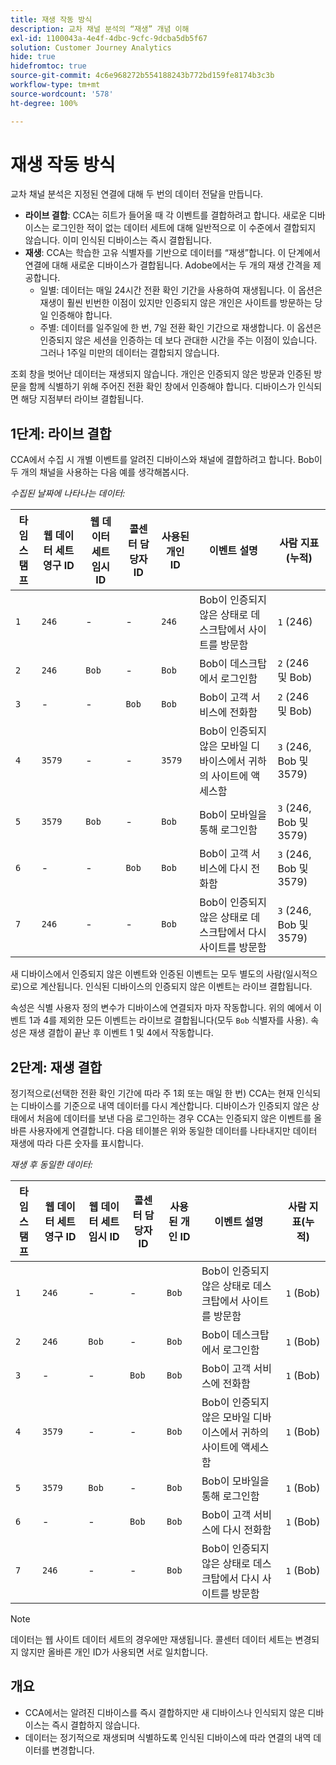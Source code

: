 ```yaml
---
title: 재생 작동 방식
description: 교차 채널 분석의 “재생” 개념 이해
exl-id: 1100043a-4e4f-4dbc-9cfc-9dcba5db5f67
solution: Customer Journey Analytics
hide: true
hidefromtoc: true
source-git-commit: 4c6e968272b554188243b772bd159fe8174b3c3b
workflow-type: tm+mt
source-wordcount: '578'
ht-degree: 100%

---
```



# 재생 작동 방식

교차 채널 분석은 지정된 연결에 대해 두 번의 데이터 전달을 만듭니다.

* **라이브 결합**: CCA는 히트가 들어올 때 각 이벤트를 결합하려고 합니다. 새로운 디바이스는 로그인한 적이 없는 데이터 세트에 대해 일반적으로 이 수준에서 결합되지 않습니다. 이미 인식된 디바이스는 즉시 결합됩니다.
* **재생**: CCA는 학습한 고유 식별자를 기반으로 데이터를 “재생”합니다. 이 단계에서 연결에 대해 새로운 디바이스가 결합됩니다. Adobe에서는 두 개의 재생 간격을 제공합니다.
   * 일별: 데이터는 매일 24시간 전환 확인 기간을 사용하여 재생됩니다. 이 옵션은 재생이 훨씬 빈번한 이점이 있지만 인증되지 않은 개인은 사이트를 방문하는 당일 인증해야 합니다.
   * 주별: 데이터를 일주일에 한 번, 7일 전환 확인 기간으로 재생합니다. 이 옵션은 인증되지 않은 세션을 인증하는 데 보다 관대한 시간을 주는 이점이 있습니다. 그러나 1주일 미만의 데이터는 결합되지 않습니다.

조회 창을 벗어난 데이터는 재생되지 않습니다. 개인은 인증되지 않은 방문과 인증된 방문을 함께 식별하기 위해 주어진 전환 확인 창에서 인증해야 합니다. 디바이스가 인식되면 해당 지점부터 라이브 결합됩니다.

## 1단계: 라이브 결합

CCA에서 수집 시 개별 이벤트를 알려진 디바이스와 채널에 결합하려고 합니다. Bob이 두 개의 채널을 사용하는 다음 예를 생각해봅시다.

*수집된 날짜에 나타나는 데이터:*

| 타임스탬프 | 웹 데이터 세트 영구 ID | 웹 데이터 세트 임시 ID | 콜센터 담당자 ID | 사용된 개인 ID | 이벤트 설명 | 사람 지표(누적) |
| --- | --- | --- | --- | --- | --- | --- |
| `1` | `246` | - | - | `246` | Bob이 인증되지 않은 상태로 데스크탑에서 사이트를 방문함 | `1` (246) |
| `2` | `246` | `Bob` | - | `Bob` | Bob이 데스크탑에서 로그인함 | `2` (246 및 Bob) |
| `3` | - | - | `Bob` | `Bob` | Bob이 고객 서비스에 전화함 | `2` (246 및 Bob) |
| `4` | `3579` | - | - | `3579` | Bob이 인증되지 않은 모바일 디바이스에서 귀하의 사이트에 액세스함 | `3` (246, Bob 및 3579) |
| `5` | `3579` | `Bob` | - | `Bob` | Bob이 모바일을 통해 로그인함 | `3` (246, Bob 및 3579) |
| `6` | - | - | `Bob` | `Bob` | Bob이 고객 서비스에 다시 전화함 | `3` (246, Bob 및 3579) |
| `7` | `246` | - | - | `Bob` | Bob이 인증되지 않은 상태로 데스크탑에서 다시 사이트를 방문함 | `3` (246, Bob 및 3579) |

새 디바이스에서 인증되지 않은 이벤트와 인증된 이벤트는 모두 별도의 사람(일시적으로)으로 계산됩니다. 인식된 디바이스의 인증되지 않은 이벤트는 라이브 결합됩니다.

속성은 식별 사용자 정의 변수가 디바이스에 연결되자 마자 작동합니다. 위의 예에서 이벤트 1과 4를 제외한 모든 이벤트는 라이브로 결합됩니다(모두 `Bob` 식별자를 사용). 속성은 재생 결합이 끝난 후 이벤트 1 및 4에서 작동합니다.

## 2단계: 재생 결합

정기적으로(선택한 전환 확인 기간에 따라 주 1회 또는 매일 한 번) CCA는 현재 인식되는 디바이스를 기준으로 내역 데이터를 다시 계산합니다. 디바이스가 인증되지 않은 상태에서 처음에 데이터를 보낸 다음 로그인하는 경우 CCA는 인증되지 않은 이벤트를 올바른 사용자에게 연결합니다. 다음 테이블은 위와 동일한 데이터를 나타내지만 데이터 재생에 따라 다른 숫자를 표시합니다.

*재생 후 동일한 데이터:*

| 타임스탬프 | 웹 데이터 세트 영구 ID | 웹 데이터 세트 임시 ID | 콜센터 담당자 ID | 사용된 개인 ID | 이벤트 설명 | 사람 지표(누적) |
| --- | --- | --- | --- | --- | --- | --- |
| `1` | `246` | - | - | `Bob` | Bob이 인증되지 않은 상태로 데스크탑에서 사이트를 방문함 | `1` (Bob) |
| `2` | `246` | `Bob` | - | `Bob` | Bob이 데스크탑에서 로그인함 | `1` (Bob) |
| `3` | - | - | `Bob` | `Bob` | Bob이 고객 서비스에 전화함 | `1` (Bob) |
| `4` | `3579` | - | - | `Bob` | Bob이 인증되지 않은 모바일 디바이스에서 귀하의 사이트에 액세스함 | `1` (Bob) |
| `5` | `3579` | `Bob` | - | `Bob` | Bob이 모바일을 통해 로그인함 | `1` (Bob) |
| `6` | - | - | `Bob` | `Bob` | Bob이 고객 서비스에 다시 전화함 | `1` (Bob) |
| `7` | `246` | - | - | `Bob` | Bob이 인증되지 않은 상태로 데스크탑에서 다시 사이트를 방문함 | `1` (Bob) |

>[!NOTE]
>
>데이터는 웹 사이트 데이터 세트의 경우에만 재생됩니다. 콜센터 데이터 세트는 변경되지 않지만 올바른 개인 ID가 사용되면 서로 일치합니다.

## 개요

* CCA에서는 알려진 디바이스를 즉시 결합하지만 새 디바이스나 인식되지 않은 디바이스는 즉시 결합하지 않습니다.
* 데이터는 정기적으로 재생되며 식별하도록 인식된 디바이스에 따라 연결의 내역 데이터를 변경합니다.
